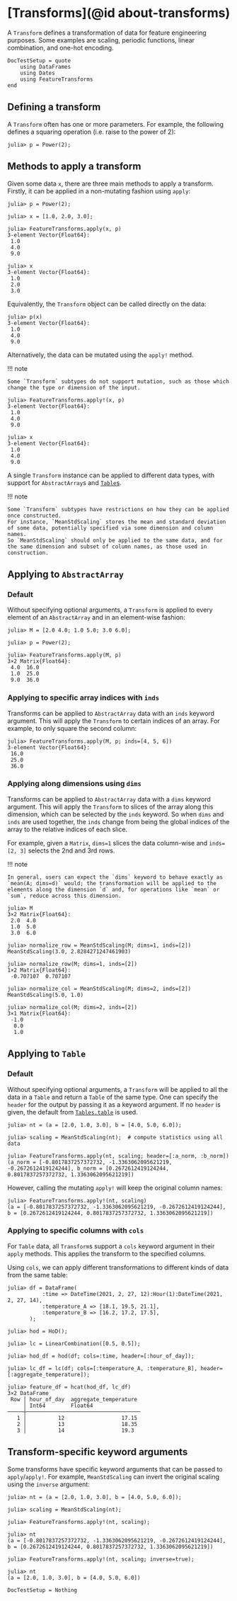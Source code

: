 # [Transforms](@id about-transforms)

A `Transform` defines a transformation of data for feature engineering purposes.
Some examples are scaling, periodic functions, linear combination, and one-hot encoding.

```@meta
DocTestSetup = quote
    using DataFrames
    using Dates
    using FeatureTransforms
end
```

## Defining a transform

A `Transform` often has one or more parameters.
For example, the following defines a squaring operation (i.e. raise to the power of 2):

```julia-repl
julia> p = Power(2);
```

## Methods to apply a transform

Given some data `x`, there are three main methods to apply a transform.
Firstly, it can be applied in a non-mutating fashion using `apply`:

```jldoctest transforms
julia> p = Power(2);

julia> x = [1.0, 2.0, 3.0];

julia> FeatureTransforms.apply(x, p)
3-element Vector{Float64}:
 1.0
 4.0
 9.0

julia> x
3-element Vector{Float64}:
 1.0
 2.0
 3.0
```

Equivalently, the `Transform` object can be called directly on the data:

```jldoctest transforms
julia> p(x)
3-element Vector{Float64}:
 1.0
 4.0
 9.0
```

Alternatively, the data can be mutated using the `apply!` method.

!!! note

    Some `Transform` subtypes do not support mutation, such as those which change the type or dimension of the input.

```jldoctest transforms
julia> FeatureTransforms.apply!(x, p)
3-element Vector{Float64}:
 1.0
 4.0
 9.0

julia> x
3-element Vector{Float64}:
 1.0
 4.0
 9.0
```

A single `Transform` instance can be applied to different data types, with support for `AbstractArray`s and [`Table`s](https://github.com/JuliaData/Tables.jl).

!!! note

    Some `Transform` subtypes have restrictions on how they can be applied once constructed.
    For instance, `MeanStdScaling` stores the mean and standard deviation of some data, potentially specified via some dimension and column names.
    So `MeanStdScaling` should only be applied to the same data, and for the same dimension and subset of column names, as those used in construction.

## Applying to `AbstractArray`

### Default

Without specifying optional arguments, a `Transform` is applied to every element of an `AbstractArray` and in an element-wise fashion:

```jldoctest transforms
julia> M = [2.0 4.0; 1.0 5.0; 3.0 6.0];

julia> p = Power(2);

julia> FeatureTransforms.apply(M, p)
3×2 Matrix{Float64}:
 4.0  16.0
 1.0  25.0
 9.0  36.0
```

### Applying to specific array indices with `inds`

Transforms can be applied to `AbstractArray` data with an `inds` keyword argument.
This will apply the `Transform` to certain indices of an array.
For example, to only square the second column:

```jldoctest transforms
julia> FeatureTransforms.apply(M, p; inds=[4, 5, 6])
3-element Vector{Float64}:
 16.0
 25.0
 36.0
```

### Applying along dimensions using `dims`

Transforms can be applied to `AbstractArray` data with a `dims` keyword argument.
This will apply the `Transform` to slices of the array along this dimension, which can be selected by the `inds` keyword.
So when `dims` and `inds` are used together, the `inds` change from being the global indices of the array to the relative indices of each slice.

For example, given a `Matrix`, `dims=1` slices the data column-wise and `inds=[2, 3]` selects the 2nd and 3rd rows.

!!! note

    In general, users can expect the `dims` keyword to behave exactly as `mean(A; dims=d)` would; the transformation will be applied to the elements along the dimension `d` and, for operations like `mean` or `sum`, reduce across this dimension.

```jldoctest transforms
julia> M
3×2 Matrix{Float64}:
 2.0  4.0
 1.0  5.0
 3.0  6.0

julia> normalize_row = MeanStdScaling(M; dims=1, inds=[2])
MeanStdScaling(3.0, 2.8284271247461903)

julia> normalize_row(M; dims=1, inds=[2])
1×2 Matrix{Float64}:
 -0.707107  0.707107

julia> normalize_col = MeanStdScaling(M; dims=2, inds=[2])
MeanStdScaling(5.0, 1.0)

julia> normalize_col(M; dims=2, inds=[2])
3×1 Matrix{Float64}:
 -1.0
  0.0
  1.0

```

## Applying to `Table`

### Default

Without specifying optional arguments, a `Transform` will be applied to all the data in a `Table` and return a `Table` of the same type.
One can specify the `header` for the output by passing it as a keyword argument.
If no `header` is given, the default from [`Tables.table`](https://tables.juliadata.org/stable/#Tables.table) is used.
```jldoctest transforms
julia> nt = (a = [2.0, 1.0, 3.0], b = [4.0, 5.0, 6.0]);

julia> scaling = MeanStdScaling(nt);  # compute statistics using all data

julia> FeatureTransforms.apply(nt, scaling; header=[:a_norm, :b_norm])
(a_norm = [-0.8017837257372732, -1.3363062095621219, -0.2672612419124244], b_norm = [0.2672612419124244, 0.8017837257372732, 1.3363062095621219])
```

However, calling the mutating `apply!` will keep the original column names:
```jldoctest transforms
julia> FeatureTransforms.apply!(nt, scaling)
(a = [-0.8017837257372732, -1.3363062095621219, -0.2672612419124244], b = [0.2672612419124244, 0.8017837257372732, 1.3363062095621219])
```

### Applying to specific columns with `cols`

For `Table` data, all `Transform`s support a `cols` keyword argument in their `apply` methods.
This applies the transform to the specified columns.

Using `cols`, we can apply different transformations to different kinds of data from the same table:

```jldoctest transforms
julia> df = DataFrame(
           :time => DateTime(2021, 2, 27, 12):Hour(1):DateTime(2021, 2, 27, 14),
           :temperature_A => [18.1, 19.5, 21.1],
           :temperature_B => [16.2, 17.2, 17.5],
       );

julia> hod = HoD();

julia> lc = LinearCombination([0.5, 0.5]);

julia> hod_df = hod(df; cols=:time, header=[:hour_of_day]);

julia> lc_df = lc(df; cols=[:temperature_A, :temperature_B], header=[:aggregate_temperature]);

julia> feature_df = hcat(hod_df, lc_df)
3×2 DataFrame
 Row │ hour_of_day  aggregate_temperature 
     │ Int64        Float64               
─────┼────────────────────────────────────
   1 │          12                  17.15
   2 │          13                  18.35
   3 │          14                  19.3
```

## Transform-specific keyword arguments

Some transforms have specific keyword arguments that can be passed to `apply`/`apply!`.
For example, `MeanStdScaling` can invert the original scaling using the `inverse` argument:

```jldoctest transforms
julia> nt = (a = [2.0, 1.0, 3.0], b = [4.0, 5.0, 6.0]);

julia> scaling = MeanStdScaling(nt);

julia> FeatureTransforms.apply!(nt, scaling);

julia> nt
(a = [-0.8017837257372732, -1.3363062095621219, -0.2672612419124244], b = [0.2672612419124244, 0.8017837257372732, 1.3363062095621219])

julia> FeatureTransforms.apply!(nt, scaling; inverse=true);

julia> nt
(a = [2.0, 1.0, 3.0], b = [4.0, 5.0, 6.0])
```

```@meta
DocTestSetup = Nothing
```

